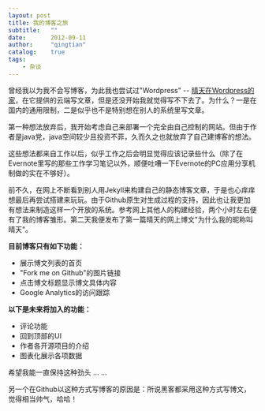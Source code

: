 ```yaml
---
layout: post
title: 我的博客之旅
subtitle:   ""
date:       2012-09-11
author:     "qingtian"
catalog:    true
tags:
    - 杂谈
---
```


曾经我以为我不会写博客，为此我也尝试过"Wordpress" -- [晴天在Wordpress的家](https://qingtian16265.wordpress.com/)，在它提供的云端写文章，但是还没开始我就觉得写不下去了。为什么？一是在国内的通用限制，二是似乎也不是特别想在别人的系统里写文章。

第一种想法放弃后，我开始考虑自己来部署一个完全由自己控制的网站。但由于作者是java党，java空间较少且投资不菲，久而久之也就放弃了自己建博客的想法。

这些想法都来自工作以后，似乎工作之后会明显觉得应该记录些什么（除了在Evernote里写的那些工作学习笔记以外，顺便吐嘈一下Evernote的PC应用分享机制做的实在不够好）。

前不久，在网上不断看到别人用Jekyll来构建自己的静态博客文章，于是也心痒痒想最后再尝试搭建来玩玩。由于Github原生对生成过程的支持，因此也让我更加有想法来制造这样一个开放的系统。参考网上其他人的构建经验，两个小时左右便有了我的博客雏形。第二天我便发布了第一篇晴天的网上博文"为什么我的昵称叫晴天"。

**目前博客只有如下功能：**

-  展示博文列表的首页 
-  "Fork me on Github"的图片链接 
-  点击博文标题显示博文具体内容 
-  Google Analytics的访问跟踪 

**以下是未来将加入的功能：**

-  评论功能 
-  回到顶部的UI 
-  作者各开源项目的介绍 
-  图表化展示各项数据 

希望我能一直保持这种劲头 ... ... 

另一个在Github以这种方式写博客的原因是：所说黑客都采用这种方式写博文，觉得相当帅气，哈哈！


